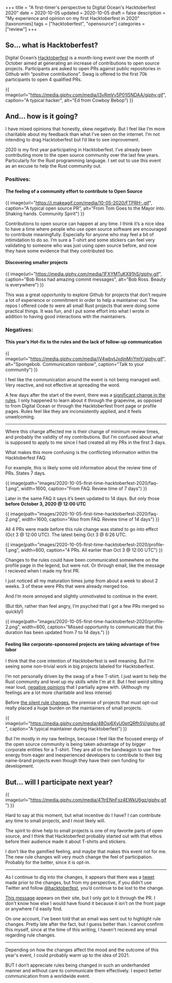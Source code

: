 +++
title = "A first-timer's perspective to Digital Ocean's Hacktoberfest 2020"
date = 2020-10-05
updated = 2020-10-05
draft = false 
description = "My experience and opinion on my first Hacktoberfest in 2020"
[taxonomies]
tags = ["hacktoberfest", "opensource"]
categories = ["review"]
+++
## So... what is Hacktoberfest?

Digital Ocean’s [Hacktoberfest](https://hacktoberfest.digitalocean.com/) is a month-long event over the month of October aimed at generating an increase of contributions to open source projects. Participants are asked to open PRs against public repositories in Github with “positive contributions”. Swag is offered to the first 70k participants to open 4 qualified PRs.

{{ image(url="https://media.giphy.com/media/l3vRmVv5P01I5NDAA/giphy.gif", caption="A typical hacker", alt="Ed from Cowboy Bebop") }}

## And… how is it going?

I have mixed opinions that honestly, skew negatively. But I feel like I’m more charitable about my feedback than what I've seen on the internet. I’m not intending to drag Hacktoberfest but I’d like to see improvement.

2020 is my first year participating in Hacktoberfest. I’ve already been contributing more to the open source community over the last few years. Particularly for the Rust programming language. I set out to use this event as an excuse to help the Rust community out.

### Positives: 
#### The feeling of a community effort to contribute to Open Source

{{ image(url="https://i.makeagif.com/media/10-05-2020/FTPRH-.gif", caption="A typical open source PR", alt="From Tom Goes to the Mayor into. Shaking hands. Community Spirit") }}

Contributions to open source can happen at any time. I think it’s a nice idea to have a time where people who use open source software are encouraged to contribute meaningfully. Especially for anyone who may feel a bit of intimidation to do so. I’m sure a T-shirt and some stickers can feel very validating to someone who was just using open source before, and now they have some evidence that they contributed too.

#### Discovering smaller projects

{{ image(url="https://media.giphy.com/media/1FXYMTuKX91hS/giphy.gif", caption="Bob Ross had amazing commit messages", alt="Bob Ross. Beauty is everywhere") }}

This was a great opportunity to explore Github for projects that don’t require a lot of experience or commitment in order to help a maintainer out. The repos I offered code to were all small Rust projects that were doing some practical things. It was fun, and I put some effort into what I wrote in addition to having good interactions with the maintainers.

### Negatives:
#### This year’s Hot-fix to the rules and the lack of follow-up communication

{{ image(url="https://media.giphy.com/media/jV4wbvtJxdjnMriYmY/giphy.gif", alt="Spongebob. Communication rainbow", caption="Talk to your community") }}

I feel like the communication around the event is not being managed well. Very reactive, and not effective at spreading the word.

A few days after the start of the event, there was a [significant change in the rules](https://github.com/digitalocean/hacktoberfest/pull/596). I only happened to learn about it through the grapevine, as opposed to from Digital Ocean or through the Hacktoberfest front page or profile pages. Rules feel like they are inconsistently applied, and it feels unwelcoming.

---

Where this change affected me is their change of minimum review times, and probably the validity of my contributions. But I’m confused about what is supposed to apply to me since I had created all my PRs in the first 3 days.

What makes this more confusing is the conflicting information within the Hacktoberfest FAQ.

For example, this is likely some old information about the review time of PRs. States 7 days.

{{ image(path="images/2020-10-05-first-time-hacktoberfest-2020/faq-1.png", width=1600, caption="From FAQ. Review time of 7 days") }}

Later in the same FAQ it says it’s been updated to 14 days. But only those **before October 3, 2020 @ 12:00 UTC**

{{ image(path="images/2020-10-05-first-time-hacktoberfest-2020/faq-2.png", width=1600, caption="Also from FAQ. Review time of 14 days") }}

All 4 PRs were made before this rule change was stated to go into effect (Oct 3 @ 12:00 UTC). The latest being Oct 3 @ 6:26 UTC.

{{ image(path="images/2020-10-05-first-time-hacktoberfest-2020/profile-1.png", width=800, caption="4 PRs. All earlier than Oct 3 @ 12:00 UTC") }}

Changes to the rules could have been communicated somewhere on the profile page in the legend, but were not. Or through email, like the message I recieved when I made my first PR.

I just noticed all my maturation times jump from about a week to about 2 weeks. 3 of these were PRs that were already merged too.

And I’m more annoyed and slightly unmotivated to continue in the event.

(But tbh, rather than feel angry, I’m psyched that I got a few PRs merged so quickly!)

{{ image(path="images/2020-10-05-first-time-hacktoberfest-2020/profile-2.png", width=800, caption="Missed opportunity to communicate that this duration has been updated from 7 to 14 days.") }}

#### Feeling like corporate-sponsored projects are taking advantage of free labor

I think that the core intention of Hacktoberfest is well meaning. But I'm seeing some non-trivial work in big projects labeled for Hacktoberfest.

I’m not personally driven by the swag of a free T-shirt. I just want to help the Rust community and level up my skills while I'm at it. But I feel weird sitting near loud, [negative opinions](https://blog.domenic.me/hacktoberfest/) that I partially agree with. (Although my feelings are a lot more charitable and less intense)

Before [the silent rule changes](https://github.com/digitalocean/hacktoberfest/pull/596), the premise of projects that must opt-out really placed a huge burden on the maintainers of small projects.

{{ image(url="https://media.giphy.com/media/48Osj6XyU0ptQRfh5V/giphy.gif", caption="A typical maintainer during Hacktoberfest") }}

But I’m mostly in my raw feelings, because I feel like the focused energy of the open source community is being taken advantage of by bigger corporate entities for a T-shirt. They are all on the bandwagon to use free energy from eager and inexperienced developers to contribute to their big name-brand projects even though they have their own funding for development.

## But... will I participate next year?

{{ image(url="https://media.giphy.com/media/4TtrENnFsz4EWkU6gz/giphy.gif") }}

Hard to say at this moment, but what incentive do I have? I can contribute any time to small projects, and I most likely will.

The spirit to drive help to small projects is one of my favorite parts of open source, and I think that Hacktoberfest probably started out with that ethos before their audience made it about T-shirts and stickers.

I don’t like the gamified feeling, and maybe that makes this event not for me. The new rule changes will very much change the feel of participation. Probably for the better, since it is opt-in.

---

As I continue to dig into the changes, it appears that there was a [tweet](https://twitter.com/hacktoberfest/status/1312221208667185153) made prior to the changes, but from my perspective, if you didn’t use Twitter and follow [@hacktoberfest](https://twitter.com/hacktoberfest), you’d continue to be lost to the change.

[This message](https://hacktoberfest.digitalocean.com/hacktoberfest-update) appears on their site, but I only got to it through the PR. I don't know how else I would have found it because it isn't on the front page or anywhere I'd easily find.

On one account, I've been told that an email was sent out to highlight rule changes. Pretty late after the fact, but I guess better than. I cannot confirm this myself, since at the time of this writing, I haven't recieved any email regarding rule changes.

---

Depending on how the changes affect the mood and the outcome of this year's event, I could probably warm up to the idea of 2021.

BUT I don’t appreciate rules being changed in such an underhanded manner and without care to communicate them effectively. I expect better communication from a worldwide event.